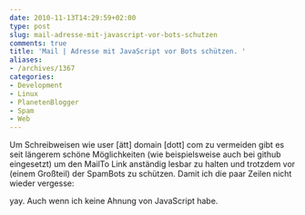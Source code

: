 ```yaml
---
date: 2010-11-13T14:29:59+02:00
type: post
slug: mail-adresse-mit-javascript-vor-bots-schutzen
comments: true
title: 'Mail | Adresse mit JavaScript vor Bots schützen. '
aliases:
- /archives/1367
categories:
- Development
- Linux
- PlanetenBlogger
- Spam
- Web
---
```


Um Schreibweisen wie user [ätt] domain [dott] com zu vermeiden gibt es seit längerem schöne Möglichkeiten (wie beispielsweise auch bei github eingesetzt) um den MailTo Link anständig lesbar zu halten und trotzdem vor (einem Großteil) der SpamBots zu schützen. Damit ich die paar Zeilen nicht wieder vergesse:


yay. Auch wenn ich keine Ahnung von JavaScript habe.


